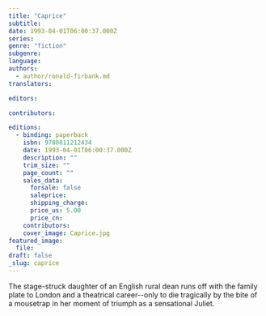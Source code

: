 ```yaml
---
title: "Caprice"
subtitle:
date: 1993-04-01T06:00:37.000Z
series:
genre: "fiction"
subgenre:
language:
authors:
  - author/ronald-firbank.md
translators:

editors:

contributors:

editions:
  - binding: paperback
    isbn: 9780811212434
    date: 1993-04-01T06:00:37.000Z
    description: ""
    trim_size: ""
    page_count: ""
    sales_data:
      forsale: false
      saleprice:
      shipping_charge:
      price_us: 5.00
      price_cn:
    contributors:
    cover_image: Caprice.jpg
featured_image:
  file:
draft: false
_slug: caprice
---
```


The stage-struck daughter of an English rural dean runs off with the family plate to London and a theatrical career--only to die tragically by the bite of a mousetrap in her moment of triumph as a sensational Juliet. 

